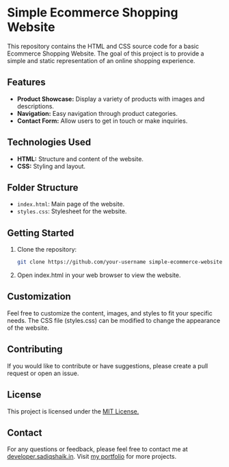 # Simple Ecommerce Shopping Website

This repository contains the HTML and CSS source code for a basic Ecommerce Shopping Website. The goal of this project is to provide a simple and static representation of an online shopping experience.

## Features

- **Product Showcase:** Display a variety of products with images and descriptions.
- **Navigation:** Easy navigation through product categories.
- **Contact Form:** Allow users to get in touch or make inquiries.

## Technologies Used

- **HTML:** Structure and content of the website.
- **CSS:** Styling and layout.

## Folder Structure

- `index.html`: Main page of the website.
- `styles.css`: Stylesheet for the website.

## Getting Started

1. Clone the repository:

   ```bash
   git clone https://github.com/your-username simple-ecommerce-website.git

2. Open index.html in your web browser to view the website.

## Customization

Feel free to customize the content, images, and styles to fit your specific needs. The CSS file (styles.css) can be modified to change the appearance of the website.

## Contributing

If you would like to contribute or have suggestions, please create a pull request or open an issue.


## License

This project is licensed under the [MIT License.](https://github.com/sadiqshaik123/E-commerce-website/blob/main/LICENSE)

## Contact
For any questions or feedback, please feel free to contact me at [developer.sadiqshaik.in](mailto:developer.sadiqshaik.in). Visit [my portfolio](https://sadiqshaik.in) for more projects.




